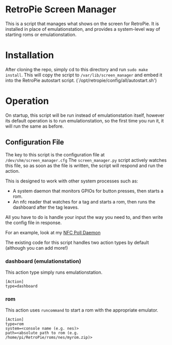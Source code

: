 # RetroPie Screen Manager

This is a script that manages what shows on the screen for RetroPie.
It is installed in place of emulationstation, and provides a system-level
way of starting roms or emulationstation.

# Installation

After cloning the repo, simply cd to this directory and run `sudo make install`.
This will copy the script to `/var/lib/screen_manager` and embed it into the
RetroPie autostart script. (`/opt/retropie/config/all/autostart.sh')

# Operation

On startup, this script will be run instead of emulationstation itself, however
its default operation is to run emulationstation, so the first time you run it,
it will run the same as before.

## Configuration File

The key to this script is the configuration file at `/dev/shm/screen_manager.cfg`
The `screen_manager.py` script actively watches this file, so as soon as the file
is written, the script will respond and run the action.

This is designed to work with other system processes such as:
  - A system daemon that monitors GPIOs for button presses, then starts a rom.
  - An nfc reader that watches for a tag and starts a rom, then runs the dashboard after the tag leaves.

All you have to do is handle your input the way you need to, and then write the
config file in response.

For an example, look at my [NFC Poll Daemon](https://github.com/coderkevin/mini-nes/tree/master/nfc)

The existing code for this script handles two action types by default (although you can add more!)

### dashboard (emulationstation)

This action type simply runs emulationstation.
```
[Action]
type=dashboard
```

### rom

This action uses `runcommand` to start a rom with the appropriate emulator.
```
[Action]
type=rom
system=<console name (e.g. nes)>
path=<absolute path to rom (e.g. /home/pi/RetroPie/roms/nes/myrom.zip)>
```

